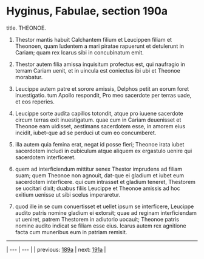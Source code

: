 # Hyginus, Fabulae, section 190a

title. THEONOE.



1. Thestor mantis habuit Calchantem filium et Leucippen filiam et Theonoen, quam ludentem a mari piratae rapuerunt et detulerunt in Cariam; quam rex Icarus sibi in concubinatum emit.



2. Thestor autem filia amissa inquisitum profectus est, qui naufragio in terram Cariam uenit, et in uincula est coniectus ibi ubi et Theonoe morabatur.



3. Leucippe autem patre et sorore amissis, Delphos petit an eorum foret inuestigatio. tum Apollo respondit, Pro meo sacerdote per terras uade, et eos reperies.



4. Leucippe sorte audita capillos totondit, atque pro iuuene sacerdote circum terras exit inuestigatum. quae cum in Cariam deuenisset et Theonoe eam uidisset, aestimans sacerdotem esse, in amorem eius incidit, iubet-que ad se perduci ut cum eo concumberet.



5. illa autem quia femina erat, negat id posse fieri; Theonoe irata iubet sacerdotem includi in cubiculum atque aliquem ex ergastulo uenire qui sacerdotem interficeret.



6. quem ad interficiendum mittitur senex Thestor imprudens ad filiam suam; quem Theonoe non agnouit, dat-que ei gladium et iubet eum sacerdotem interficere. qui cum intrasset et gladium teneret, Thestorem se uocitari dixit; duabus filiis Leucippe et Theonoe amissis ad hoc exitium uenisse ut sibi scelus imperaretur.



7. quod ille in se cum conuertisset et uellet ipsum se interficere, Leucippe audito patris nomine gladium ei extorsit; quae ad reginam interficiendam ut ueniret, patrem Thestorem in adiutorio uocauit; Theonoe patris nomine audito indicat se filiam esse eius. Icarus autem rex agnitione facta cum muneribus eum in patriam remisit.



---

| --- | --- |
| previous: [189a](../189a/) | next: [191a](../191a/) |